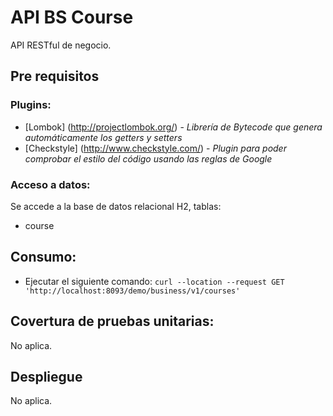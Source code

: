 # API BS Course
API RESTful de negocio.

## Pre requisitos

### Plugins:
* [Lombok] (http://projectlombok.org/) - *Librería de Bytecode que genera automáticamente los getters y setters*
* [Checkstyle] (http://www.checkstyle.com/) - *Plugin para poder comprobar el estilo del código usando las reglas de Google*

### Acceso a datos:
Se accede a la base de datos relacional H2, tablas:
- course
    
## Consumo:
* Ejecutar el siguiente comando:
``
  curl --location --request GET 'http://localhost:8093/demo/business/v1/courses'
``

## Covertura de pruebas unitarias:
No aplica.

## Despliegue
No aplica.
